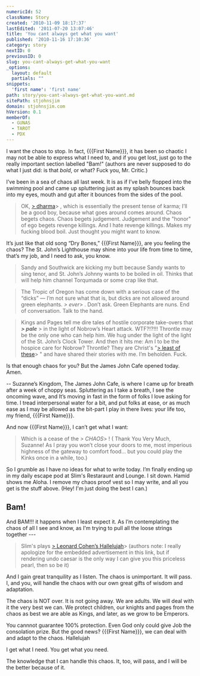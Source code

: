 ```yaml
---
numericId: 52
className: Story
created: '2010-11-09 18:17:37'
lastEdited: '2011-07-20 13:07:46'
title: 'You cant always get what you want'
published: '2010-11-16 17:10:36'
category: story
nextID: 0
previousID: 0
slug: you-cant-always-get-what-you-want
_options:
  layout: default
  partials: ""
snippets:
  'first name': 'first name'
path: story/you-cant-always-get-what-you-want.md
sitePath: stjohnsjim
domain: stjohnsjim.com
hVersion: 0.1
memberOf:
  - GUNAS
  - TAROT
  - PDX
---
```

I want the chaos to stop. In fact, {{{First Name}}}, it has been so chaotic I may not be able to express what I need to, and if you get lost, just go to the really important section labelled "Bam!" (authors are never supposed to do what I just did: is that _bold_, or what? Fuck you, Mr. Critic.)

I’ve been in a sea of chaos all last week. It is as if I’ve belly flopped into the swimming pool and came up spluttering just as my splash bounces back into my eyes, mouth and gut after it bounces from the sides of the pool.

> OK, [> dharma][0]> , which is essentially the present tense of karma; I’ll be a good boy, because what goes around comes around. Chaos begets chaos. Chaos begets judgement. Judgement and the "honor" of ego begets revenge killings. And I hate revenge killings. Makes my fucking blood boil. Just thought you might want to know.

It’s just like that old song “Dry Bones,” {{{First Name}}}, are you feeling the chaos? The St. John’s Lighthouse may shine into your life from time to time, that’s my job, and I need to ask, you know.

> Sandy and Southwick are kicking my butt because Sandy wants to sing tenor, and St. John’s Johnny wants to be boiled in oil. Thinks that will help him channel Torqumada or some crap like that.

> The Tropic of Oregon has come down with a serious case of the “dicks” — I’m not sure what that is, but dicks are not allowed around green elephants. _> ever_> . Don’t ask. Green Elephants are nuns. End of conversation. Talk to the hand.

> Kings and Pages tell me dire tales of hostile corporate take-overs that **_> pale_** > in the light of Nobrow’s Heart attack. WTF?!?!!! Throntle may be the only one who can help him. We hug under the light of the light of the St. John’s Clock Tower. And then it hits me: Am I to be the hospice care for Nobrow? Throntle? They are Christ's "[> least of these][1]> " and have shared their stories with me. I’m beholden. Fuck.

Is that enough chaos for you? But the James John Cafe opened today. Amen.

-- Suzanne’s Kingdom, The James John Cafe, is where I came up for breath after a week of choppy seas. Spluttering as I take a breath, I see the oncoming wave, and It’s moving in fast in the form of folks I love asking for time. I tread interpersonal water for a bit, and put folks at ease, or as much ease as I may be allowed as the bit-part I play in there lives: your life too, my friend, {{{First Name}}}.

And now {{{First Name}}}, I can’t get what I want:

> Which is a cease of the _> CHAOS_> ! ( Thank You Very Much, Suzanne! As I pray you won’t close your doors to me, most imperious highness of the gateway to comfort food… but you could play the Kinks once in a while, too.)

So I grumble as I have no ideas for what to write today. I’m finally ending up in my daily escape pod at Slim's Restaraunt and Lounge. I sit down. Hamid shows me Aloha. I remove my chaos proof vest so I may write, and all you get is the stuff above. (Hey! I'm just doing the best I can.)

## Bam! 

And BAM!!! it happens when I least expect it. As I’m contemplating the chaos of all I see and know, as I'm trying to pull all the loose strings together ---

> Slim's plays [> Leonard Cohen’s Hallelujah][2]>  (authors note: I really apologize for the embedded advertisement in this link, but if rendering undo caesar is the only way I can give you this priceless pearl, then so be it)

And I gain great tranquility as I listen. The chaos is unimportant. It will pass. I, and you, will handle the chaos with our own great gifts of wisdom and adaptation.

The chaos is NOT over. It is not going away. We are adults. We will deal with it the very best we can. We protect children, our knights and pages from the chaos as best we are able as Kings, and later, as we grow to be Emperors.

You cannnot guarantee 100% protection. Even God only could give Job the consolation prize. But the good news? {{{First Name}}}, we can deal with and adapt to the chaos. Hallelujah

I get what I need. You get what you need.

The knowledge that I can handle this chaos. It, too, will pass, and I will be the better because of it.

[0]: http://dharma
[1]: http://www.columbia.edu/cu/augustine/arch/teresa94.html
[2]: http://www.youtube.com/watch?v=YrLk4vdY28Q